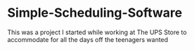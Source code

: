 # Simple-Scheduling-Software
This was a project I started while working at The UPS Store to accommodate for all the days off the teenagers wanted
